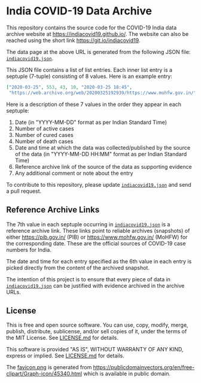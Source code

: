 India COVID-19 Data Archive
===========================

This repository contains the source code for the COVID-19 India data
archive website at <https://indiacovid19.github.io/>. The website can
also be reached using the short link <https://git.io/indiacovid19>.

The data page at the above URL is generated from the following JSON
file: [`indiacovid19.json`][1].

This JSON file contains a list of list entries. Each inner list entry is
a septuple (7-tuple) consisting of 8 values. Here is an example entry:

```json
["2020-03-25", 553, 43, 10, "2020-03-25 18:45",
 "https://web.archive.org/web/20200325192939/https://www.mohfw.gov.in/", ""]
```

Here is a description of these 7 values in the order they appear in each
septuple:

 1. Date (in "YYYY-MM-DD" format as per Indian Standard Time)
 2. Number of active cases
 3. Number of cured cases
 4. Number of death cases
 5. Date and time at which the data was collected/published by the
    source of the data (in "YYYY-MM-DD HH:MM" format as per Indian
    Standard Time)
 6. Reference archive link of the source of the data as supporting
    evidence
 7. Any additional comment or note about the entry

To contribute to this repository, please update [`indiacovid19.json`][1] and
send a pull request.

[1]: indiacovid19.json


Reference Archive Links
-----------------------

The 7th value in each septuple occurring in [`indiacovid19.json`][1] is
a reference archive link. These links point to reliable archives
(snapshots) of either <https://pib.gov.in/> (PIB) or
<https://www.mohfw.gov.in/> (MoHFW) for the corresponding date. These
are the official sources of COVID-19 case numbers for India.

The date and time for each entry specified as the 6th value in each
entry is picked directly from the content of the archived snapshot.

The intention of this project is to ensure that every piece of data in
[`indiacovid19.json`][1] can be justified with evidence archived in the
archive URLs.


License
-------

This is free and open source software. You can use, copy, modify,
merge, publish, distribute, sublicense, and/or sell copies of it,
under the terms of the MIT License. See [LICENSE.md][L] for details.

This software is provided "AS IS", WITHOUT WARRANTY OF ANY KIND,
express or implied. See [LICENSE.md][L] for details.

The [favicon.png](static/favicon.png) is generated from
<https://publicdomainvectors.org/en/free-clipart/Graph-icon/45340.html>
which is available in public domain.

[L]: LICENSE.md

